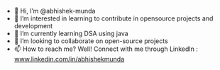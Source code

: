 - 👋 Hi, I’m @abhishek-munda
- 👀 I’m interested in learning to contribute in opensource projects and development
- 🌱 I’m currently learning DSA using java
- 💞️ I’m looking to collaborate on open-source projects
- 📫 How to reach me? Well! Connect with me through LinkedIn : www.linkedin.com/in/abhishekmunda

<!---
abhishek-munda/abhishek-munda is a ✨ special ✨ repository because its `README.md` (this file) appears on your GitHub profile.
You can click the Preview link to take a look at your changes.
--->
